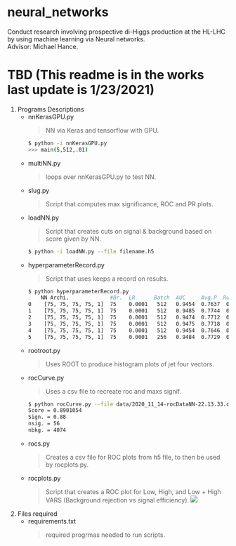 # neural_networks
Conduct research involving prospective di-Higgs production at the HL-LHC by using machine learning via Neural networks.\
Advisor: Michael Hance.

# TBD (This readme is in the works last update is 1/23/2021)

1. Programs Descriptions
   - nnKerasGPU.py
     > NN via Keras and tensorflow with GPU.
     ```bash
     $ python -i nnKerasGPU.py
     >>> main(5,512,.01) 
     ```
   - multiNN.py
     > loops over nnKerasGPU.py to test NN. 
   - slug.py
     >Script that computes max significance, ROC and PR plots.
   - loadNN.py
     >Script that creates cuts on signal & background based on score given by NN. 
     ```bash
     $ python -i loadNN.py --file filename.h5
     ```
   - hyperparameterRecord.py
     >Script that uses keeps a record on results.
     ```bash
     $ python hyperparameterRecord.py
         NN Archi.             #Br.  LR      Batch  AUC     Avg.P  Run Time                ConfusionMatrix [TP FP] [FN TN]       Score  Max Signif  nsig  nbkg
     0    [75, 75, 75, 75, 1]  75    0.0001   512   0.9454  0.7637  0 days 00:12:27.407433  [[752999   8610]\n [ 36923  48468]]  0.870   1.00        98   9640
     1    [75, 75, 75, 75, 1]  75    0.0001   512   0.9485  0.7744  0 days 00:18:14.872631  [[754118   7491]\n [ 37182  48209]]  0.865   1.06        89   7116
     2    [75, 75, 75, 75, 1]  75    0.0001   512   0.9474  0.7712  0 days 00:38:35.970770  [[754821   6788]\n [ 38098  47293]]  0.930   1.04        44   1828
     3    [75, 75, 75, 75, 1]  75    0.0001   512   0.9475  0.7718  0 days 00:55:50.455564  [[755124   6485]\n [ 38431  46960]]  0.890   1.05        90   7444
     4    [75, 75, 75, 75, 1]  75    0.0001   512   0.9454  0.7646  0 days 01:05:58.572270  [[753322   8287]\n [ 36996  48395]]  0.877   0.99        92   8567
     5    [75, 75, 75, 75, 1]  75    0.0001   256   0.9484  0.7729  0 days 00:27:49.218513  [[754273   7336]\n [ 37228  48163]]  0.875   1.02        87   7310
     ```
   - rootroot.py
     >Uses ROOT to produce histogram plots of jet four vectors.
   - rocCurve.py
     >Uses a csv file to recreate roc and maxs signif.
     ```bash
     $ python rocCurve.py --file data/2020_11_14-rocDataNN-22.13.33.csv
     Score = 0.8901054
     Sign. = 0.88
     nsig. = 56
     nbkg. = 4074
     ```
   - rocs.py
      > Creates a csv file for ROC plots from h5 file, to then be used by rocplots.py.
   - rocplots.py
      > Script that creates a ROC plot for Low, High, and Low + High VARS (Background rejection vs signal efficiency). 
      >![](https://github.com/JOTELLECHEA/neural_networks/blob/master/Images/modifiedRoc.png)
2. Files required
   - requirements.txt
      > required progrmas needed to run scripts. 
<!--2. Programs Parser Variables/ Outputs
  - lepvec_Pt.py
     >`--x=i` where  i = 1-4: ttHH,ttbb,ttH,ttZ.-->
     
 <!-- #   >`--help` brings up help.
  # - chisquare.py
 #    >N/A
  # - MVA.py
  #   >`--branch=i` where i = phase1-4
     
<!-- #    >Output file is `ROC_data_file.csv'.
 #  - RocCurve.py
  #   >`--file=i` where  i = ROC_data_phase1-4.csv.

<!-- #   >Output is tmp and can be save in format that is needed.
#   - add_SF_branches.py
 #    >`--file='****.root'`.
     
<!--   #  >`--help` brings up help.
     
 <!-- #   >Creates new ROOT file as `new_****.root`.-->
  
